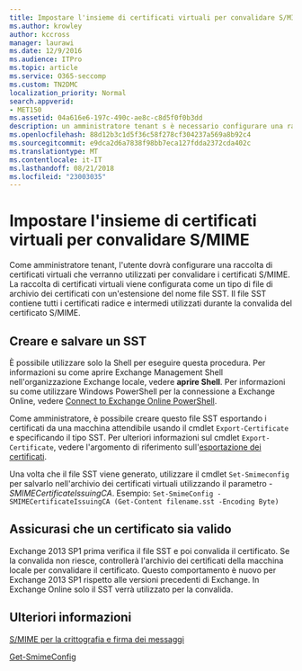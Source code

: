 ```yaml
---
title: Impostare l'insieme di certificati virtuali per convalidare S/MIME
ms.author: krowley
author: kccross
manager: laurawi
ms.date: 12/9/2016
ms.audience: ITPro
ms.topic: article
ms.service: O365-seccomp
ms.custom: TN2DMC
localization_priority: Normal
search.appverid:
- MET150
ms.assetid: 04a616e6-197c-490c-ae8c-c8d5f0f0b3dd
description: un amministratore tenant s è necessario configurare una raccolta di certificati virtuali che verrà utilizzata per convalidare i certificati S/MIME.
ms.openlocfilehash: 88d12b3c1d5f36c58f278cf304237a569a8b92c4
ms.sourcegitcommit: e9dca2d6a7838f98bb7eca127fdda2372cda402c
ms.translationtype: MT
ms.contentlocale: it-IT
ms.lasthandoff: 08/21/2018
ms.locfileid: "23003035"
---
```

# <a name="set-up-virtual-certificate-collection-to-validate-smime"></a>Impostare l'insieme di certificati virtuali per convalidare S/MIME

Come amministratore tenant, l'utente dovrà configurare una raccolta di certificati virtuali che verranno utilizzati per convalidare i certificati S/MIME. La raccolta di certificati virtuali viene configurata come un tipo di file di archivio dei certificati con un'estensione del nome file SST. Il file SST contiene tutti i certificati radice e intermedi utilizzati durante la convalida del certificato S/MIME.
  
## <a name="create-and-save-an-sst"></a>Creare e salvare un SST
<a name="sectionSection0"> </a>

È possibile utilizzare solo la Shell per eseguire questa procedura. Per informazioni su come aprire Exchange Management Shell nell'organizzazione Exchange locale, vedere **aprire Shell**. Per informazioni su come utilizzare Windows PowerShell per la connessione a Exchange Online, vedere [Connect to Exchange Online PowerShell](https://go.microsoft.com/fwlink/p/?linkid=396554).
  
Come amministratore, è possibile creare questo file SST esportando i certificati da una macchina attendibile usando il cmdlet  `Export-Certificate` e specificando il tipo SST. Per ulteriori informazioni sul cmdlet  `Export-Certificate`, vedere l'argomento di riferimento sull'[esportazione dei certificati](https://technet.microsoft.com/en-us/library/hh848628.aspx). 
  
Una volta che il file SST viene generato, utilizzare il cmdlet  `Set-Smimeconfig` per salvarlo nell'archivio dei certificati virtuali utilizzando il parametro  _-SMIMECertificateIssuingCA_. Esempio:  `Set-SmimeConfig -SMIMECertificateIssuingCA (Get-Content filename.sst -Encoding Byte)`
  
## <a name="ensuring-a-certificate-is-valid"></a>Assicurasi che un certificato sia valido
<a name="sectionSection1"> </a>

Exchange 2013 SP1 prima verifica il file SST e poi convalida il certificato. Se la convalida non riesce, controllerà l'archivio dei certificati della macchina locale per convalidare il certificato. Questo comportamento è nuovo per Exchange 2013 SP1 rispetto alle versioni precedenti di Exchange. In Exchange Online solo il SST verrà utilizzato per la convalida.
  
## <a name="more-information"></a>Ulteriori informazioni
<a name="sectionSection2"> </a>

[S/MIME per la crittografia e firma dei messaggi](s-mime-for-message-signing-and-encryption.md)
  
[Get-SmimeConfig](http://technet.microsoft.com/library/4b29fa89-0840-4fe9-8885-019fcef2e02b.aspx)
  

